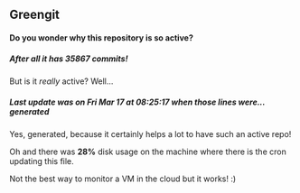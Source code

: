 ## Greengit

#### Do you wonder why this repository is so active?

##### After all it has 35867 commits!

But is it *really* active? Well...

##### Last update was on Fri Mar 17 at 08:25:17 when those lines were... generated

Yes, generated, because it certainly helps a lot to have such an active repo!

Oh and there was **28%** disk usage on the machine
where there is the cron updating this file.

Not the best way to monitor a VM in the cloud but it works! :)
